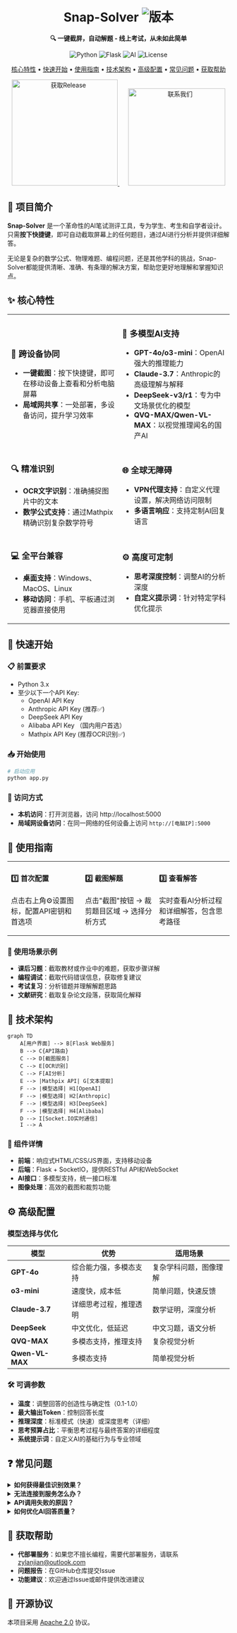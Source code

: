 <h1 align="center">Snap-Solver <img src="https://img.shields.io/badge/版本-1.2.0-blue" alt="版本"></h1>


<p align="center">
  <b>🔍 一键截屏，自动解题 - 线上考试，从未如此简单</b>
</p>

<p align="center">
  <img src="https://img.shields.io/badge/Python-3.x-blue?logo=python" alt="Python">
  <img src="https://img.shields.io/badge/Framework-Flask-green?logo=flask" alt="Flask">
  <img src="https://img.shields.io/badge/AI-Multi--Model-orange" alt="AI">
  <img src="https://img.shields.io/badge/License-Apache%202.0-lightgrey" alt="License">
</p>


<p align="center">
  <a href="#-核心特性">核心特性</a> •
  <a href="#-快速开始">快速开始</a> •
  <a href="#-使用指南">使用指南</a> •
  <a href="#-技术架构">技术架构</a> •
  <a href="#-高级配置">高级配置</a> •
  <a href="#-常见问题">常见问题</a> •
  <a href="#-获取帮助">获取帮助</a>
</p>

<div align="center">
  <a href="https://github.com/Zippland/Snap-Solver/releases">
    <img src="https://img.shields.io/badge/⚡%20快速开始-下载最新版本-0366D6?style=for-the-badge&logo=github&logoColor=white" alt="获取Release" width="240" />
  </a>
  &nbsp;&nbsp;&nbsp;&nbsp;
  <a href="mailto:zylanjian@outlook.com">
    <img src="https://img.shields.io/badge/📞%20代部署支持-联系我们-28a745?style=for-the-badge&logo=mail.ru&logoColor=white" alt="联系我们" width="220" />
  </a>
</div>
<!-- <p align="center">
  <img src="pic.jpg" alt="Snap-Solver 截图" width="300" />
</p> -->

## 💫 项目简介

**Snap-Solver** 是一个革命性的AI笔试测评工具，专为学生、考生和自学者设计。只需**按下快捷键**，即可自动截取屏幕上的任何题目，通过AI进行分析并提供详细解答。

无论是复杂的数学公式、物理难题、编程问题，还是其他学科的挑战，Snap-Solver都能提供清晰、准确、有条理的解决方案，帮助您更好地理解和掌握知识点。



## ✨ 核心特性

<table>
  <tr>
    <td width="50%">
      <h3>📱 跨设备协同</h3>
      <ul>
        <li><b>一键截图</b>：按下快捷键，即可在移动设备上查看和分析电脑屏幕</li>
        <li><b>局域网共享</b>：一处部署，多设备访问，提升学习效率</li>
      </ul>
    </td>
    <td width="50%">
      <h3>🧠 多模型AI支持</h3>
      <ul>
        <li><b>GPT-4o/o3-mini</b>：OpenAI强大的推理能力</li>
        <li><b>Claude-3.7</b>：Anthropic的高级理解与解释</li>
        <li><b>DeepSeek-v3/r1</b>：专为中文场景优化的模型</li>
        <li><b>QVQ-MAX/Qwen-VL-MAX</b>：以视觉推理闻名的国产AI</li>
      </ul>
    </td>
  </tr>
  <tr>
    <td>
      <h3>🔍 精准识别</h3>
      <ul>
        <li><b>OCR文字识别</b>：准确捕捉图片中的文本</li>
        <li><b>数学公式支持</b>：通过Mathpix精确识别复杂数学符号</li>
      </ul>
    </td>
    <td>
      <h3>🌐 全球无障碍</h3>
      <ul>
        <li><b>VPN代理支持</b>：自定义代理设置，解决网络访问限制</li>
        <li><b>多语言响应</b>：支持定制AI回复语言</li>
      </ul>
    </td>
  </tr>
  <tr>
    <td>
      <h3>💻 全平台兼容</h3>
      <ul>
        <li><b>桌面支持</b>：Windows、MacOS、Linux</li>
        <li><b>移动访问</b>：手机、平板通过浏览器直接使用</li>
      </ul>
    </td>
    <td>
      <h3>⚙️ 高度可定制</h3>
      <ul>
        <li><b>思考深度控制</b>：调整AI的分析深度</li>
        <li><b>自定义提示词</b>：针对特定学科优化提示</li>
      </ul>
    </td>
  </tr>
</table>

## 🚀 快速开始

### 📋 前置要求

- Python 3.x
- 至少以下一个API Key:
  - OpenAI API Key
  - Anthropic API Key (推荐✅)
  - DeepSeek API Key
  - Alibaba API Key （国内用户首选）
  - Mathpix API Key (推荐OCR识别✅)

### 📥 开始使用

```bash
# 启动应用
python app.py
```

### 📱 访问方式

- **本机访问**：打开浏览器，访问 http://localhost:5000
- **局域网设备访问**：在同一网络的任何设备上访问 `http://[电脑IP]:5000`

## 📖 使用指南

<table>
  <tr>
    <td width="33%">
      <h4>1️⃣ 首次配置</h4>
      <p>点击右上角⚙️设置图标，配置API密钥和首选项</p>
    </td>
    <td width="33%">
      <h4>2️⃣ 截图解题</h4>
      <p>点击"截图"按钮 → 裁剪题目区域 → 选择分析方式</p>
    </td>
    <td width="33%">
      <h4>3️⃣ 查看解答</h4>
      <p>实时查看AI分析过程和详细解答，包含思考路径</p>
    </td>
  </tr>
</table>

### 🎯 使用场景示例

- **课后习题**：截取教材或作业中的难题，获取步骤详解
- **编程调试**：截取代码错误信息，获取修复建议
- **考试复习**：分析错题并理解解题思路
- **文献研究**：截取复杂论文段落，获取简化解释

## 🔧 技术架构

```mermaid
graph TD
    A[用户界面] --> B[Flask Web服务]
    B --> C{API路由}
    C --> D[截图服务]
    C --> E[OCR识别]
    C --> F[AI分析]
    E --> |Mathpix API| G[文本提取]
    F --> |模型选择| H1[OpenAI]
    F --> |模型选择| H2[Anthropic]
    F --> |模型选择| H3[DeepSeek]
    F --> |模型选择| H4[Alibaba]
    D --> I[Socket.IO实时通信]
    I --> A
```

### 🧩 组件详情

- **前端**：响应式HTML/CSS/JS界面，支持移动设备
- **后端**：Flask + SocketIO，提供RESTful API和WebSocket
- **AI接口**：多模型支持，统一接口标准
- **图像处理**：高效的截图和裁剪功能

## ⚙️ 高级配置

### 模型选择与优化

| 模型 | 优势 | 适用场景 |
|------|------|----------|
| **GPT-4o** | 综合能力强，多模态支持 | 复杂学科问题，图像理解 |
| **o3-mini** | 速度快，成本低 | 简单问题，快速反馈 |
| **Claude-3.7** | 详细思考过程，推理透明 | 数学证明，深度分析 |
| **DeepSeek** | 中文优化，低延迟 | 中文习题，语文分析 |
| **QVQ-MAX** | 多模态支持，推理支持 | 复杂视觉分析 |
| **Qwen-VL-MAX** | 多模态支持 | 简单视觉分析 |


### 🛠️ 可调参数

- **温度**：调整回答的创造性与确定性（0.1-1.0）
- **最大输出Token**：控制回答长度
- **推理深度**：标准模式（快速）或深度思考（详细）
- **思考预算占比**：平衡思考过程与最终答案的详细程度
- **系统提示词**：自定义AI的基础行为与专业领域

## ❓ 常见问题

<details>
<summary><b>如何获得最佳识别效果？</b></summary>
<p>
确保截图清晰，包含完整题目和必要上下文。对于数学公式，建议使用Mathpix OCR以获得更准确的识别结果。
</p>
</details>

<details>
<summary><b>无法连接到服务怎么办？</b></summary>
<p>
1. 检查防火墙设置是否允许5000端口<br>
2. 确认设备在同一局域网内<br>
3. 尝试重启应用程序<br>
4. 查看控制台日志获取错误信息
</p>
</details>

<details>
<summary><b>API调用失败的原因？</b></summary>
<p>
1. API密钥可能无效或余额不足<br>
2. 网络连接问题，特别是国际API<br>
3. 代理设置不正确<br>
4. API服务可能临时不可用
</p>
</details>

<details>
<summary><b>如何优化AI回答质量？</b></summary>
<p>
1. 调整系统提示词，添加特定学科的指导<br>
2. 根据问题复杂度选择合适的模型<br>
3. 对于复杂题目，使用"深度思考"模式<br>
4. 确保截取的题目包含完整信息
</p>
</details>

## 🤝 获取帮助

- **代部署服务**：如果您不擅长编程，需要代部署服务，请联系 [zylanjian@outlook.com](mailto:zylanjian@outlook.com)
- **问题报告**：在GitHub仓库提交Issue
- **功能建议**：欢迎通过Issue或邮件提供改进建议

## 📜 开源协议

本项目采用 [Apache 2.0](LICENSE) 协议。
